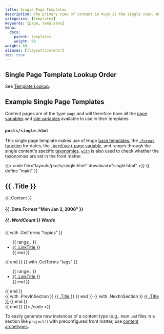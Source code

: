 ```yaml
---
title: Single Page Templates
description: The primary view of content in Hugo is the single view. Hugo will render every Markdown file provided with a corresponding single template.
categories: [templates]
keywords: [page, templates]
menu:
  docs:
    parent: templates
    weight: 60
weight: 60
aliases: [/layout/content/]
toc: true
---
```


## Single Page Template Lookup Order

See [Template Lookup](/templates/lookup-order/).

## Example Single Page Templates

Content pages are of the type `page` and will therefore have all the [page variables][pagevars] and [site variables] available to use in their templates.

### `posts/single.html`

This single page template makes use of Hugo [base templates], the [`.Format` function] for dates, the [`.WordCount` page variable][pagevars], and ranges through the single content's specific [taxonomies][pagetaxonomy]. [`with`] is also used to check whether the taxonomies are set in the front matter.

{{< code file="layouts/posts/single.html" download="single.html" >}}
{{ define "main" }}

<section id="main">
  <h1 id="title">{{ .Title }}</h1>
  <div>
    <article id="content">
      {{ .Content }}
    </article>
  </div>
</section>
<aside id="meta">
  <div>
  <section>
    <h4 id="date"> {{ .Date.Format "Mon Jan 2, 2006" }} </h4>
    <h5 id="wordcount"> {{ .WordCount }} Words </h5>
  </section>
    {{ with .GetTerms "topics" }}
      <ul id="topics">
        {{ range . }}
          <li><a href="{{ .RelPermalink }}">{{ .LinkTitle }}</a></li>
        {{ end }}
      </ul>
    {{ end }}
    {{ with .GetTerms "tags" }}
      <ul id="tags">
        {{ range . }}
          <li><a href="{{ .RelPermalink }}">{{ .LinkTitle }}</a></li>
        {{ end }}
      </ul>
    {{ end }}
  </div>
  <div>
    {{ with .PrevInSection }}
      <a class="previous" href="{{ .Permalink }}"> {{ .Title }}</a>
    {{ end }}
    {{ with .NextInSection }}
      <a class="next" href="{{ .Permalink }}"> {{ .Title }}</a>
    {{ end }}
  </div>
</aside>
{{ end }}
{{< /code >}}

To easily generate new instances of a content type (e.g., new `.md` files in a section like `project/`) with preconfigured front matter, use [content archetypes][archetypes].

[archetypes]: /content-management/archetypes/
[base templates]: /templates/base/
[config]: /getting-started/configuration/
[content type]: /content-management/types/
[directory structure]: /getting-started/directory-structure/
[dry]: https://en.wikipedia.org/wiki/Don%27t_repeat_yourself
[`.format` function]: /functions/format/
[front matter]: /content-management/front-matter/
[pagetaxonomy]: /templates/taxonomy-templates/#display-a-single-piece-of-contents-taxonomies
[pagevars]: /variables/page/
[partials]: /templates/partials/
[section]: /content-management/sections/
[site variables]: /variables/site/
[spf13]: https://spf13.com/
[`with`]: /functions/with/
